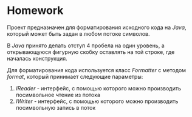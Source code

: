 # Homework

Проект предназначен для форматирования исходного кода на *Java*, который может быть задан в любом потоке символов.

В *Java* принято делать отступ 4 пробела на один уровень, а открывающуюся фигурную скобку оставлять на той строке, где
началась конструкция.

Для форматирования кода используется класс *Formatter* с методом *format*, который принимает следующие параметры:

1. *IReader* - интерфейс, с помощью которого можно производить посимвольное чтение из потока
2. *IWriter* - интерфейс, с помощью которого можно производить посимвольную запись в поток